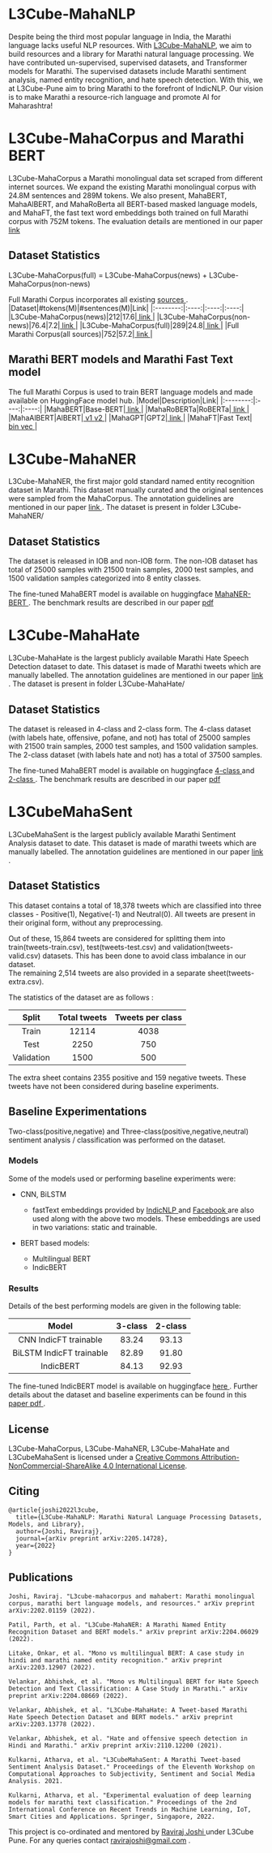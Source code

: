 # L3Cube-MahaNLP
Despite being the third most popular language in India, the Marathi language lacks useful NLP resources. With <a href='https://arxiv.org/abs/2205.14728'> L3Cube-MahaNLP</a>, we aim to build resources and a library for Marathi natural language processing. We have contributed un-supervised, supervised datasets, and Transformer models for Marathi. The supervised datasets include Marathi sentiment analysis, named entity recognition, and hate speech detection. With this, we at L3Cube-Pune aim to bring Marathi to the forefront of IndicNLP. Our vision is to make Marathi a resource-rich language and promote AI for Maharashtra!

# L3Cube-MahaCorpus and Marathi BERT
L3Cube-MahaCorpus a Marathi monolingual data set scraped from different internet sources. We expand the existing Marathi monolingual corpus with 24.8M sentences and 289M tokens.
We also present, MahaBERT, MahaAlBERT, and MahaRoBerta all BERT-based masked language models, and MahaFT, the fast text word embeddings both trained on full Marathi corpus with 752M tokens. 
The evaluation details are mentioned in our paper <a href='https://arxiv.org/abs/2202.01159'> link </a>
## Dataset Statistics
L3Cube-MahaCorpus(full) = L3Cube-MahaCorpus(news) + L3Cube-MahaCorpus(non-news)

Full Marathi Corpus incorporates all existing <a href='https://github.com/AI4Bharat/indicnlp_corpus'> sources </a>.
|Dataset|#tokens(M)|#sentences(M)|Link|
|:--------:|:----:|:----:|:----:|
|L3Cube-MahaCorpus(news)|212|17.6|<a href='https://drive.google.com/file/d/1gLI38-YdvapattwxC3z46Fgzif7j8_Ji/view?usp=sharing'> link </a>|
|L3Cube-MahaCorpus(non-news)|76.4|7.2|<a href='https://drive.google.com/file/d/1KHHJByCFwJxMJaGkO3FjIQbkLbc7rHAQ/view?usp=sharing'> link </a>|
|L3Cube-MahaCorpus(full)|289|24.8|<a href='https://drive.google.com/file/d/1sHIIq7C-WA6nSQaoVr4uL6pas8MVNmAr/view?usp=sharing'> link </a>|
|Full Marathi Corpus(all sources)|752|57.2|<a href='https://drive.google.com/file/d/1UjZ-X2S77AQyCkHqw2mFXRWYf9WOZS0m/view?usp=sharing'> link </a>|

## Marathi BERT models and Marathi Fast Text model
The full Marathi Corpus is used to train BERT language models and made available on HuggingFace model hub.
|Model|Description|Link|
|:--------:|:----:|:----:|
|MahaBERT|Base-BERT|<a href='https://huggingface.co/l3cube-pune/marathi-bert'> link </a>|
|MahaRoBERTa|RoBERTa|<a href='https://huggingface.co/l3cube-pune/marathi-roberta'> link </a>|
|MahaAlBERT|AlBERT|<a href='https://huggingface.co/l3cube-pune/marathi-albert'> v1 </a> <a href='https://huggingface.co/l3cube-pune/marathi-albert-v2'> v2 </a>|
|MahaGPT|GPT2|<a href='https://huggingface.co/l3cube-pune/marathi-gpt'> link </a>|
|MahaFT|Fast Text|<a href='https://drive.google.com/file/d/1xuQPMUIFvjgQranChgJ3alHXMJVeCVz0/view?usp=sharing'> bin </a> <a href='https://drive.google.com/file/d/1-2rCOsgxKgTigonta4FvA4WBWIaXVX73/view?usp=sharing'> vec </a>|

# L3Cube-MahaNER

L3Cube-MahaNER, the first major gold standard named entity recognition dataset in Marathi. This dataset manually curated and the original sentences were sampled from the MahaCorpus. The annotation guidelines are mentioned in our paper <a href='https://arxiv.org/abs/2204.06029'> link </a>.
The dataset is present in folder L3Cube-MahaNER/

## Dataset Statistics

The dataset is released in IOB and non-IOB form. The non-IOB dataset has total of 25000 samples with 21500 train samples, 2000 test samples, and 1500 validation samples categorized into 8 entity classes.

The fine-tuned MahaBERT model is available on huggingface <a href='https://huggingface.co/l3cube-pune/marathi-ner'> MahaNER-BERT </a>. The benchmark results are described in our paper <a href='https://arxiv.org/pdf/2204.06029.pdf'> pdf </a>


# L3Cube-MahaHate

L3Cube-MahaHate is the largest publicly available Marathi Hate Speech Detection dataset to date. This dataset is made of Marathi tweets which are manually labelled. The annotation guidelines are mentioned in our paper <a href='https://arxiv.org/abs/2203.13778'> link </a>.
The dataset is present in folder L3Cube-MahaHate/

## Dataset Statistics

The dataset is released in 4-class and 2-class form. The 4-class dataset (with labels hate, offensive, pofane, and not) has total of 25000 samples with 21500 train samples, 2000 test samples, and 1500 validation samples. The 2-class dataset (with labels hate and not) has a total of 37500 samples.

The fine-tuned MahaBERT model is available on huggingface <a href='https://huggingface.co/l3cube-pune/mahahate-multi-roberta'> 4-class </a> and <a href='https://huggingface.co/l3cube-pune/mahahate-bert'> 2-class </a>. The benchmark results are described in our paper <a href='https://arxiv.org/pdf/2203.13778.pdf'> pdf </a>

# L3CubeMahaSent

L3CubeMahaSent is the largest publicly available Marathi Sentiment Analysis dataset to date. This dataset is made of marathi tweets which are manually labelled. The annotation guidelines are mentioned in our paper <a href='https://arxiv.org/abs/2103.11408'> link </a>.

## Dataset Statistics

This dataset contains a total of 18,378 tweets which are classified into three classes - Positive(1), Negative(-1) and Neutral(0).
All tweets are present in their original form, without any preprocessing.

Out of these, 15,864 tweets are considered for splitting them into train(tweets-train.csv), test(tweets-test.csv) and validation(tweets-valid.csv) datasets. This has been done to avoid class imbalance in our dataset. <br>
The remaining 2,514 tweets are also provided in a separate sheet(tweets-extra.csv).<br>

The statistics of the dataset are as follows : 

|Split|Total tweets|Tweets per class|
|:--------:|:----:|:----:|
|Train|12114|4038|
|Test|2250|750|
|Validation|1500|500|

The extra sheet contains 2355 positive and 159 negative tweets. These tweets have not been considered during baseline experiments.

## Baseline Experimentations

Two-class(positive,negative) and Three-class(positive,negative,neutral) sentiment analysis / classification was performed on the dataset.

### Models

Some of the models used or performing baseline experiments were:

- CNN, BiLSTM
  - fastText embeddings provided by <a href='https://github.com/AI4Bharat/indicnlp_corpus'> IndicNLP </a> and <a href='https://fasttext.cc/docs/en/crawl-vectors.html'> Facebook </a> are also used along with the above two models. These embeddings are used in two variations: static and trainable.

- BERT based models:
  - Multilingual BERT
  - IndicBERT

### Results

Details of the best performing models are given in the following table:

|Model|3-class|2-class|
|:--------:|:----:|:----:|
|CNN IndicFT trainable|83.24|93.13|
|BiLSTM IndicFT trainable|82.89|91.80|
|IndicBERT|84.13|92.93|

The fine-tuned IndicBERT model is available on huggingface <a href='https://huggingface.co/l3cube-pune/MarathiSentiment'> here </a>.
Further details about the dataset and baseline experiments can be found in this <a href='https://arxiv.org/abs/2103.11408'> paper </a> <a href='https://arxiv.org/pdf/2103.11408.pdf'> pdf </a>.

## License

L3Cube-MahaCorpus, L3Cube-MahaNER, L3Cube-MahaHate and L3CubeMahaSent is licensed under a <a rel="license" href="http://creativecommons.org/licenses/by-nc-sa/4.0/">Creative Commons Attribution-NonCommercial-ShareAlike 4.0 International License</a>.

## Citing
```
@article{joshi2022l3cube,
  title={L3Cube-MahaNLP: Marathi Natural Language Processing Datasets, Models, and Library},
  author={Joshi, Raviraj},
  journal={arXiv preprint arXiv:2205.14728},
  year={2022}
}
```

## Publications

```
Joshi, Raviraj. "L3cube-mahacorpus and mahabert: Marathi monolingual corpus, marathi bert language models, and resources." arXiv preprint arXiv:2202.01159 (2022).

Patil, Parth, et al. "L3Cube-MahaNER: A Marathi Named Entity Recognition Dataset and BERT models." arXiv preprint arXiv:2204.06029 (2022).

Litake, Onkar, et al. "Mono vs multilingual BERT: A case study in hindi and marathi named entity recognition." arXiv preprint arXiv:2203.12907 (2022).

Velankar, Abhishek, et al. "Mono vs Multilingual BERT for Hate Speech Detection and Text Classification: A Case Study in Marathi." arXiv preprint arXiv:2204.08669 (2022).

Velankar, Abhishek, et al. "L3Cube-MahaHate: A Tweet-based Marathi Hate Speech Detection Dataset and BERT models." arXiv preprint arXiv:2203.13778 (2022).

Velankar, Abhishek, et al. "Hate and offensive speech detection in Hindi and Marathi." arXiv preprint arXiv:2110.12200 (2021).

Kulkarni, Atharva, et al. "L3CubeMahaSent: A Marathi Tweet-based Sentiment Analysis Dataset." Proceedings of the Eleventh Workshop on Computational Approaches to Subjectivity, Sentiment and Social Media Analysis. 2021.

Kulkarni, Atharva, et al. "Experimental evaluation of deep learning models for marathi text classification." Proceedings of the 2nd International Conference on Recent Trends in Machine Learning, IoT, Smart Cities and Applications. Springer, Singapore, 2022.
```

This project is co-ordinated and mentored by <a href='https://www.linkedin.com/in/ravirajoshi/'> Raviraj Joshi </a> under L3Cube Pune. For any queries contact ravirajoshi@gmail.com .
